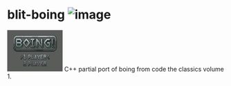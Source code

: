 # blit-boing ![image](https://github.com/shane-powell/blit-boing/workflows/Build/badge.svg)


![image](https://github.com/shane-powell/blit-boing/blob/main/splash.png) 
C++ partial port of boing from code the classics volume 1.

